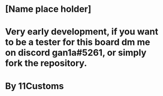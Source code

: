 # [Name place holder]
# Very early development, if you want to be a tester for this board dm me on discord gan1a#5261, or simply fork the repository.
# By 11Customs
